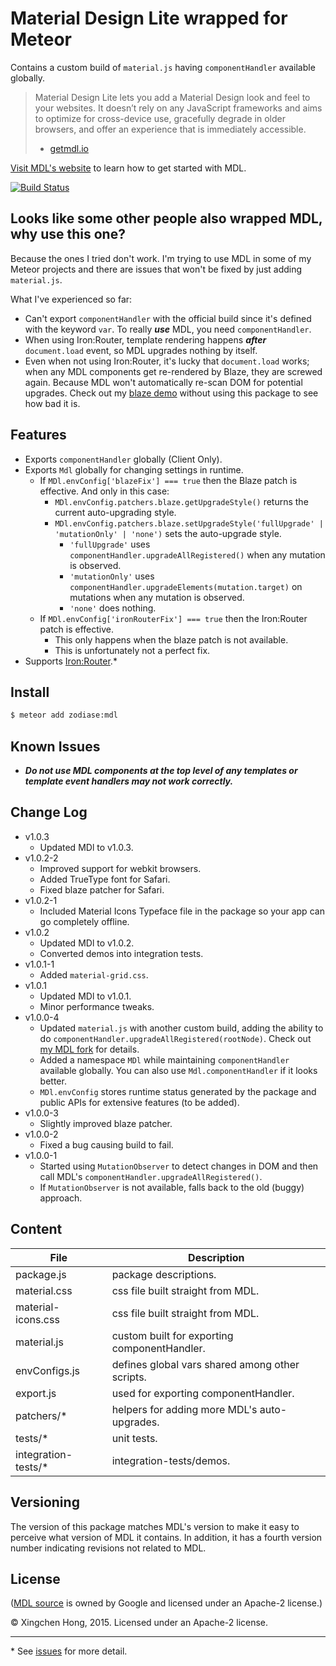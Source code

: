 Material Design Lite wrapped for Meteor
==============================================================================
Contains a custom build of `material.js` having `componentHandler` available globally.

> Material Design Lite lets you add a Material Design look and feel to your websites. It doesn’t rely on any JavaScript frameworks and aims to optimize for cross-device use, gracefully degrade in older browsers, and offer an experience that is immediately accessible.
> - [getmdl.io](http://www.getmdl.io/index.html)

[Visit MDL's website](http://www.getmdl.io/started/index.html) to learn how to get started with MDL.

[![Build Status](https://travis-ci.org/Zodiase/meteor-mdl.svg?branch=master)](https://travis-ci.org/Zodiase/meteor-mdl)

Looks like some other people also wrapped MDL, why use this one?
------------------------------------------------------------------------------
Because the ones I tried don't work. I'm trying to use MDL in some of my Meteor projects and there are issues that won't be fixed by just adding `material.js`.

What I've experienced so far:

* Can't export `componentHandler` with the official build since it's defined with the keyword `var`. To really ***use*** MDL, you need `componentHandler`.
* When using Iron:Router, template rendering happens ***after*** `document.load` event, so MDL upgrades nothing by itself.
* Even when not using Iron:Router, it's lucky that `document.load` works; when any MDL components get re-rendered by Blaze, they are screwed again. Because MDL won't automatically re-scan DOM for potential upgrades. Check out my [blaze demo](https://github.com/Zodiase/meteor-mdl/tree/master/demo/blaze) without using this package to see how bad it is.

Features
------------------------------------------------------------------------------
* Exports `componentHandler` globally (Client Only).
* Exports `Mdl` globally for changing settings in runtime.
	* If `MDl.envConfig['blazeFix'] === true` then the Blaze patch is effective. And only in this case:
		* `MDl.envConfig.patchers.blaze.getUpgradeStyle()` returns the current auto-upgrading style.
		* `MDl.envConfig.patchers.blaze.setUpgradeStyle('fullUpgrade' | 'mutationOnly' | 'none')` sets the auto-upgrade style.
			* `'fullUpgrade'` uses `componentHandler.upgradeAllRegistered()` when any mutation is observed.
			* `'mutationOnly'` uses `componentHandler.upgradeElements(mutation.target)` on mutations when any mutation is observed.
			* `'none'` does nothing.
	* If `MDl.envConfig['ironRouterFix'] === true` then the Iron:Router patch is effective.
		* This only happens when the blaze patch is not available.
		* This is unfortunately not a perfect fix.
* Supports [Iron:Router](https://github.com/iron-meteor/iron-router).*

Install
------------------------------------------------------------------------------
```Bash
$ meteor add zodiase:mdl
```

Known Issues
------------------------------------------------------------------------------
* ***Do not use MDL components at the top level of any templates or template event handlers may not work correctly.***

Change Log
------------------------------------------------------------------------------
* v1.0.3
  * Updated MDl to v1.0.3.
* v1.0.2-2
  * Improved support for webkit browsers.
  * Added TrueType font for Safari.
  * Fixed blaze patcher for Safari.
* v1.0.2-1
  * Included Material Icons Typeface file in the package so your app can go completely offline.
* v1.0.2
	* Updated MDl to v1.0.2.
	* Converted demos into integration tests.
* v1.0.1-1
	* Added `material-grid.css`.
* v1.0.1
	* Updated MDl to v1.0.1.
	* Minor performance tweaks.
* v1.0.0-4
	* Updated `material.js` with another custom build, adding the ability to do `componentHandler.upgradeAllRegistered(rootNode)`. Check out [my MDL fork](https://github.com/Zodiase/material-design-lite) for details.
	* Added a namespace `MDl` while maintaining `componentHandler` available globally. You can also use `Mdl.componentHandler` if it looks better.
	* `MDl.envConfig` stores runtime status generated by the package and public APIs for extensive features (to be added).
* v1.0.0-3
	* Slightly improved blaze patcher.
* v1.0.0-2
	* Fixed a bug causing build to fail. 
* v1.0.0-1
    * Started using `MutationObserver` to detect changes in DOM and then call MDL's `componentHandler.upgradeAllRegistered()`.
    * If `MutationObserver` is not available, falls back to the old (buggy) approach.

Content
------------------------------------------------------------------------------
| File                | Description                                     |
| ------------------- | ----------------------------------------------- |
| package.js          | package descriptions.                           |
| material.css        | css file built straight from MDL.               |
| material-icons.css  | css file built straight from MDL.               |
| material.js         | custom built for exporting componentHandler.    |
| envConfigs.js       | defines global vars shared among other scripts. |
| export.js           | used for exporting componentHandler.            |
| patchers/*          | helpers for adding more MDL's auto-upgrades.    |
| tests/*             | unit tests.                                     |
| integration-tests/* | integration-tests/demos.                        |

Versioning
------------------------------------------------------------------------------
The version of this package matches MDL's version to make it easy to perceive what version of MDL it contains.
In addition, it has a fourth version number indicating revisions not related to MDL.

License
------------------------------------------------------------------------------
([MDL source](https://github.com/google/material-design-lite) is owned by Google and licensed under an Apache-2 license.)

© Xingchen Hong, 2015. Licensed under an Apache-2 license.


------------------------------------------------------------------------------
\* See [issues](https://github.com/Zodiase/meteor-mdl/issues) for more detail.
